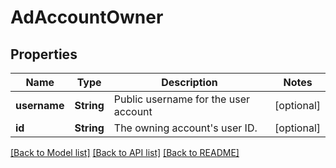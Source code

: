 # AdAccountOwner

## Properties
Name | Type | Description | Notes
------------ | ------------- | ------------- | -------------
**username** | **String** | Public username for the user account | [optional] 
**id** | **String** | The owning account&#39;s user ID. | [optional] 

[[Back to Model list]](../README.md#documentation-for-models) [[Back to API list]](../README.md#documentation-for-api-endpoints) [[Back to README]](../README.md)


